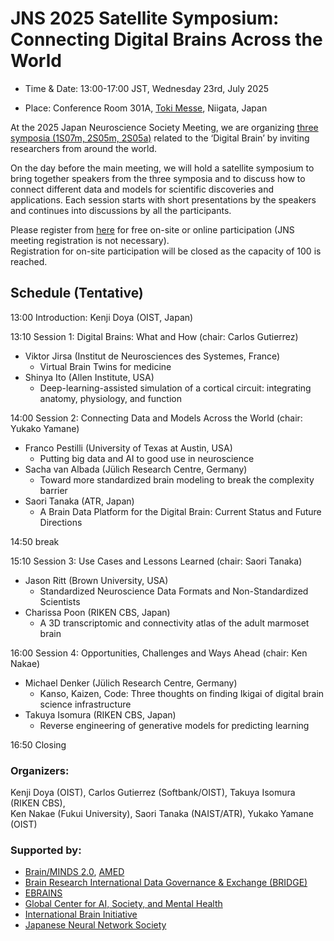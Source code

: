 # JNS 2025 Satellite Symposium: Connecting Digital Brains Across the World

* Time & Date: 13:00-17:00 JST, Wednesday 23rd, July 2025  

* Place: Conference Room 301A, [Toki Messe](https://www.tokimesse.com/english/), Niigata, Japan   

At the 2025 Japan Neuroscience Society Meeting, we are organizing [three symposia (1S07m, 2S05m, 2S05a)](https://neuroscience2025.jnss.org/en/program.html#p05) related to the ‘Digital Brain’ by inviting researchers from around the world.  

On the day before the main meeting, we will hold a satellite symposium to bring together speakers from the three symposia and to discuss how to connect different data and models for scientific discoveries and applications. Each session starts with short presentations by the speakers and continues into discussions by all the participants.

Please register from [here](https://forms.office.com/r/7D4KkP8UJe) for free on-site or online participation
(JNS meeting registration is not necessary).  
Registration for on-site participation will be closed as the capacity of 100 is reached.

## Schedule (Tentative)

13:00	Introduction: Kenji Doya (OIST, Japan)

13:10	Session 1: Digital Brains: What and How (chair: Carlos Gutierrez)  
* Viktor Jirsa (Institut de Neurosciences des Systemes, France)
  - Virtual Brain Twins for medicine  
* Shinya Ito (Allen Institute, USA)
  - Deep-learning-assisted simulation of a cortical circuit: integrating anatomy, physiology, and function  
 
14:00	Session 2: Connecting Data and Models Across the World (chair: Yukako Yamane)  
* Franco Pestilli (University of Texas at Austin, USA)
  - Putting big data and AI to good use in neuroscience
* Sacha van Albada (Jülich Research Centre, Germany)
  - Toward more standardized brain modeling to break the complexity barrier
* Saori Tanaka (ATR, Japan)
  - A Brain Data Platform for the Digital Brain: Current Status and Future Directions 
 
14:50	break

15:10	Session 3: Use Cases and Lessons Learned (chair: Saori Tanaka)  
* Jason Ritt (Brown University, USA)
  - Standardized Neuroscience Data Formats and Non-Standardized Scientists
* Charissa Poon (RIKEN CBS, Japan)
  - A 3D transcriptomic and connectivity atlas of the adult marmoset brain
 
16:00	Session 4: Opportunities, Challenges and Ways Ahead (chair: Ken Nakae)  
* Michael Denker (Jülich Research Centre, Germany)
  - Kanso, Kaizen, Code: Three thoughts on finding Ikigai of digital brain science infrastructure
* Takuya Isomura (RIKEN CBS, Japan)
  - Reverse engineering of generative models for predicting learning

16:50	Closing

### Organizers:  
Kenji Doya (OIST), Carlos Gutierrez (Softbank/OIST), Takuya Isomura (RIKEN CBS),  
Ken Nakae (Fukui University), Saori Tanaka (NAIST/ATR), Yukako Yamane (OIST)

### Supported by:  
* [Brain/MINDS 2.0](https://brainminds.jp/en/), [AMED](https://www.amed.go.jp/en/)  
* [Brain Research International Data Governance & Exchange (BRIDGE)](https://braindatagovernance.org)  
* [EBRAINS](https://www.ebrains.eu)  
* [Global Center for AI, Society, and Mental Health](https://www.downstate.edu/research/centers-departments/global-center-ai-society-mental-health/)  
* [International Brain Initiative](https://www.internationalbraininitiative.org)
* [Japanese Neural Network Society](https://jnns.org/en/)

